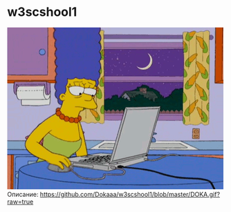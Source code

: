 # w3scshool1

![image](https://github.com/Dokaaa/w3scshool1/blob/master/DOKA.gif?raw=true)
Описание:
https://github.com/Dokaaa/w3scshool1/blob/master/DOKA.gif?raw=true
